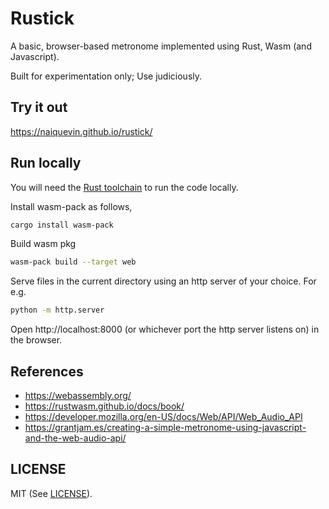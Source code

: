 # Rustick

A basic, browser-based metronome implemented using Rust, Wasm (and
Javascript).

Built for experimentation only; Use judiciously.

## Try it out

https://naiquevin.github.io/rustick/

## Run locally

You will need the [Rust
toolchain](https://www.rust-lang.org/tools/install) to run the code
locally.

Install wasm-pack as follows,

```bash
cargo install wasm-pack
```

Build wasm pkg

``` bash
wasm-pack build --target web
```

Serve files in the current directory using an http server of your
choice. For e.g.

``` bash
python -m http.server
```

Open http://localhost:8000 (or whichever port the http server listens
on) in the browser.

## References

- https://webassembly.org/
- https://rustwasm.github.io/docs/book/
- https://developer.mozilla.org/en-US/docs/Web/API/Web_Audio_API
- https://grantjam.es/creating-a-simple-metronome-using-javascript-and-the-web-audio-api/

## LICENSE

MIT (See [LICENSE](LICENSE)).
